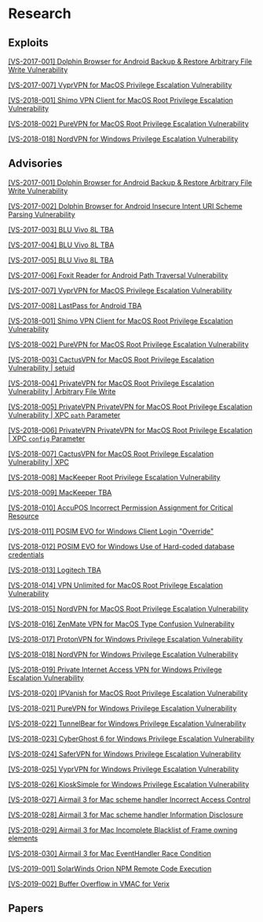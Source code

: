 # Research
## Exploits
[ [VS-2017-001] Dolphin Browser for Android Backup & Restore Arbitrary File Write Vulnerability  ](https://github.com/VerSprite/research/blob/master/exploits/VS-2017-001/README.md)

[ [VS-2017-007] VyprVPN for MacOS Privilege Escalation Vulnerability ](https://github.com/VerSprite/research/blob/master/exploits/VS-2017-007/README.md)

[ [VS-2018-001] Shimo VPN Client for MacOS Root Privilege Escalation Vulnerability ](https://github.com/VerSprite/research/blob/master/exploits/VS-2018-001/README.md)

[ [VS-2018-002] PureVPN for MacOS Root Privilege Escalation Vulnerability ](https://github.com/VerSprite/research/blob/master/exploits/VS-2018-002/README.md)

[ [VS-2018-018] NordVPN for Windows Privilege Escalation Vulnerability ](https://github.com/VerSprite/research/tree/master/exploits/VS-2018-018/README.md)

## Advisories 
[ [VS-2017-001]  Dolphin Browser for Android Backup & Restore Arbitrary File Write Vulnerability ](https://github.com/VerSprite/research/blob/master/advisories/VS-2017-001.md)

[ [VS-2017-002] Dolphin Browser for Android Insecure Intent URI Scheme Parsing Vulnerability](https://github.com/VerSprite/research/blob/master/advisories/VS-2017-002.md)

[ [VS-2017-003] BLU Vivo 8L TBA ](https://github.com/VerSprite/research/blob/master/advisories/VS-2017-003.md)

[ [VS-2017-004] BLU Vivo 8L TBA ](https://github.com/VerSprite/research/blob/master/advisories/VS-2017-004.md)

[ [VS-2017-005] BLU Vivo 8L TBA ](https://github.com/VerSprite/research/blob/master/advisories/VS-2017-005.md)

[ [VS-2017-006] Foxit Reader for Android Path Traversal Vulnerability ](https://github.com/VerSprite/research/blob/master/advisories/VS-2017-006.md)

[ [VS-2017-007] VyprVPN for MacOS Privilege Escalation Vulnerability ](https://github.com/VerSprite/research/blob/master/advisories/VS-2017-007.md)

[ [VS-2017-008] LastPass for Android TBA ](https://github.com/VerSprite/research/blob/master/advisories/VS-2017-008.md)

[ [VS-2018-001] Shimo VPN Client for MacOS Root Privilege Escalation Vulnerability ](https://github.com/VerSprite/research/blob/master/advisories/VS-2018-001.md)

[ [VS-2018-002] PureVPN for MacOS Root Privilege Escalation Vulnerability  ](https://github.com/VerSprite/research/blob/master/advisories/VS-2018-002.md)

[ [VS-2018-003] CactusVPN for MacOS Root Privilege Escalation Vulnerability | setuid ](https://github.com/VerSprite/research/blob/master/advisories/VS-2018-003.md)

[ [VS-2018-004] PrivateVPN for MacOS Root Privilege Escalation Vulnerability | Arbitrary File Write ](https://github.com/VerSprite/research/blob/master/advisories/VS-2018-004.md)

[ [VS-2018-005] PrivateVPN PrivateVPN for MacOS Root Privilege Escalation Vulnerability | XPC `path` Parameter ](https://github.com/VerSprite/research/blob/master/advisories/VS-2018-005.md)

[ [VS-2018-006] PrivateVPN PrivateVPN for MacOS Root Privilege Escalation | XPC `config` Parameter ](https://github.com/VerSprite/research/blob/master/advisories/VS-2018-006.md)

[ [VS-2018-007] CactusVPN for MacOS Root Privilege Escalation Vulnerability | XPC ](https://github.com/VerSprite/research/blob/master/advisories/VS-2018-007.md)

[ [VS-2018-008] MacKeeper Root Privilege Escalation Vulnerability ](https://github.com/VerSprite/research/blob/master/advisories/VS-2018-008.md)

[ [VS-2018-009] MacKeeper TBA ](https://github.com/VerSprite/research/blob/master/advisories/VS-2018-009.md)

[ [VS-2018-010] AccuPOS Incorrect Permission Assignment for Critical Resource ](https://github.com/VerSprite/research/blob/master/advisories/VS-2018-010.md)

[ [VS-2018-011] POSIM EVO for Windows Client Login "Override" ](https://github.com/VerSprite/research/blob/master/advisories/VS-2018-011.md)

[ [VS-2018-012] POSIM EVO for Windows Use of Hard-coded database credentials ](https://github.com/VerSprite/research/blob/master/advisories/VS-2018-012.md)

[ [VS-2018-013] Logitech TBA ](https://github.com/VerSprite/research/blob/master/advisories/VS-2018-013.md)

[ [VS-2018-014] VPN Unlimited for MacOS Root Privilege Escalation Vulnerability ](https://github.com/VerSprite/research/blob/master/advisories/VS-2018-014.md)

[ [VS-2018-015] NordVPN for MacOS Root Privilege Escalation Vulnerability ](https://github.com/VerSprite/research/blob/master/advisories/VS-2018-015.md)

[ [VS-2018-016] ZenMate VPN for MacOS Type Confusion Vulnerability ](https://github.com/VerSprite/research/blob/master/advisories/VS-2018-016.md)

[ [VS-2018-017] ProtonVPN for Windows Privilege Escalation Vulnerability ](https://github.com/VerSprite/research/blob/master/advisories/VS-2018-017.md)

[ [VS-2018-018] NordVPN for Windows Privilege Escalation Vulnerability ](https://github.com/VerSprite/research/blob/master/advisories/VS-2018-018.md)

[ [VS-2018-019] Private Internet Access VPN for Windows Privilege Escalation Vulnerability
 ](https://github.com/VerSprite/research/blob/master/advisories/VS-2018-019.md)

[ [VS-2018-020] IPVanish for MacOS Root Privilege Escalation Vulnerability ](https://github.com/VerSprite/research/blob/master/advisories/VS-2018-020.md)

[ [VS-2018-021] PureVPN for Windows Privilege Escalation Vulnerability ](https://github.com/VerSprite/research/blob/master/advisories/VS-2018-021.md)

[ [VS-2018-022] TunnelBear for Windows Privilege Escalation Vulnerability ](https://github.com/VerSprite/research/blob/master/advisories/VS-2018-022.md)

[ [VS-2018-023] CyberGhost 6 for Windows Privilege Escalation Vulnerability ](https://github.com/VerSprite/research/blob/master/advisories/VS-2018-023.md)

[ [VS-2018-024] SaferVPN for Windows Privilege Escalation Vulnerability  ](https://github.com/VerSprite/research/blob/master/advisories/VS-2018-024.md)

[ [VS-2018-025] VyprVPN for Windows Privilege Escalation Vulnerability ](https://github.com/VerSprite/research/blob/master/advisories/VS-2018-025.md)

[ [VS-2018-026] KioskSimple for Windows Privilege Escalation Vulnerability ](https://github.com/VerSprite/research/blob/master/advisories/VS-2018-026.md)

[ [VS-2018-027] Airmail 3 for Mac scheme handler Incorrect Access Control ](https://github.com/VerSprite/research/blob/master/advisories/VS-2018-027.md)

[ [VS-2018-028] Airmail 3 for Mac scheme handler Information Disclosure ](https://github.com/VerSprite/research/blob/master/advisories/VS-2018-028.md)

[ [VS-2018-029] Airmail 3 for Mac Incomplete Blacklist of Frame owning elements ](https://github.com/VerSprite/research/blob/master/advisories/VS-2018-029.md)

[ [VS-2018-030] Airmail 3 for Mac EventHandler Race Condition ](https://github.com/VerSprite/research/blob/master/advisories/VS-2018-030.md)

[ [VS-2019-001] SolarWinds Orion NPM Remote Code Execution ](https://github.com/VerSprite/research/blob/master/advisories/VS-2019-001.md)

[ [VS-2019-002] Buffer Overflow in VMAC for Verix ](https://github.com/VerSprite/research/blob/master/advisories/VS-2019-002.md)

## Papers
